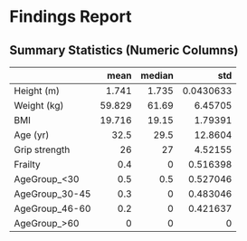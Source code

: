 # Findings Report

## Summary Statistics (Numeric Columns)

|                |   mean |   median |        std |
|:---------------|-------:|---------:|-----------:|
| Height (m)     |  1.741 |    1.735 |  0.0430633 |
| Weight (kg)    | 59.829 |   61.69  |  6.45705   |
| BMI            | 19.716 |   19.15  |  1.79391   |
| Age (yr)       | 32.5   |   29.5   | 12.8604    |
| Grip strength  | 26     |   27     |  4.52155   |
| Frailty        |  0.4   |    0     |  0.516398  |
| AgeGroup_<30   |  0.5   |    0.5   |  0.527046  |
| AgeGroup_30-45 |  0.3   |    0     |  0.483046  |
| AgeGroup_46-60 |  0.2   |    0     |  0.421637  |
| AgeGroup_>60   |  0     |    0     |  0         |